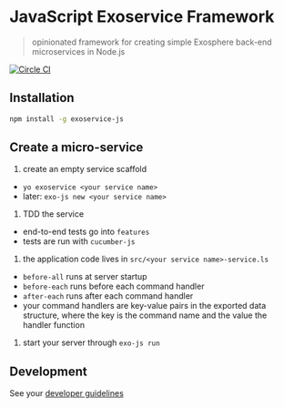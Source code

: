 # JavaScript Exoservice Framework

> opinionated framework for creating simple Exosphere back-end microservices in Node.js

[![Circle CI](https://circleci.com/gh/Originate/exoservice-js.svg?style=shield&circle-token=33fbf4fc2b0c128479443c5e8bff337815205ec7)](https://circleci.com/gh/Originate/exoservice-js)



## Installation

```bash
npm install -g exoservice-js
```


## Create a micro-service

1. create an empty service scaffold
  * `yo exoservice <your service name>`
  * later: `exo-js new <your service name>`

1. TDD the service
  * end-to-end tests go into `features`
  * tests are run with `cucumber-js`

1. the application code lives in `src/<your service name>-service.ls`
  * `before-all` runs at server startup
  * `before-each` runs before each command handler
  * `after-each` runs after each command handler
  * your command handlers are key-value pairs in the exported data structure,
    where the key is the command name and the value the handler function

1. start your server through `exo-js run`


## Development

See your [developer guidelines](CONTRIBUTING.md)
